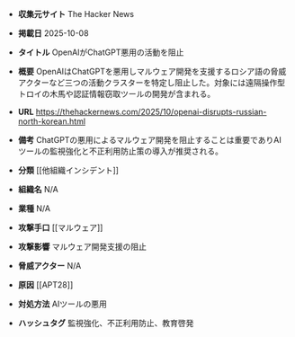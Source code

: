 - **収集元サイト**
The Hacker News

- **掲載日**
2025-10-08

- **タイトル**
OpenAIがChatGPT悪用の活動を阻止

- **概要**
OpenAIはChatGPTを悪用しマルウェア開発を支援するロシア語の脅威アクターなど三つの活動クラスターを特定し阻止した。対象には遠隔操作型トロイの木馬や認証情報窃取ツールの開発が含まれる。

- **URL**
https://thehackernews.com/2025/10/openai-disrupts-russian-north-korean.html

- **備考**
ChatGPTの悪用によるマルウェア開発を阻止することは重要でありAIツールの監視強化と不正利用防止策の導入が推奨される。

- **分類**
[[他組織インシデント]]

- **組織名**
N/A

- **業種**
N/A

- **攻撃手口**
[[マルウェア]]

- **攻撃影響**
マルウェア開発支援の阻止

- **脅威アクター**
N/A

- **原因**
[[APT28]]

- **対処方法**
AIツールの悪用

- **ハッシュタグ**
監視強化、不正利用防止、教育啓発
